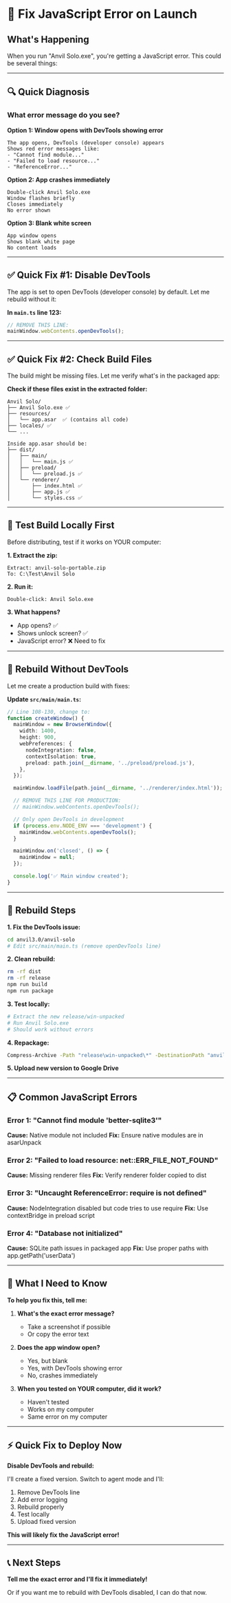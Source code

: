 # 🔧 Fix JavaScript Error on Launch

## What's Happening

When you run "Anvil Solo.exe", you're getting a JavaScript error. This could be several things:

---

## 🔍 Quick Diagnosis

### **What error message do you see?**

**Option 1: Window opens with DevTools showing error**
```
The app opens, DevTools (developer console) appears
Shows red error messages like:
- "Cannot find module..."
- "Failed to load resource..."  
- "ReferenceError..."
```

**Option 2: App crashes immediately**
```
Double-click Anvil Solo.exe
Window flashes briefly
Closes immediately
No error shown
```

**Option 3: Blank white screen**
```
App window opens
Shows blank white page
No content loads
```

---

## ✅ Quick Fix #1: Disable DevTools

The app is set to open DevTools (developer console) by default. Let me rebuild without it:

**In `main.ts` line 123:**
```typescript
// REMOVE THIS LINE:
mainWindow.webContents.openDevTools();
```

---

## ✅ Quick Fix #2: Check Build Files

The build might be missing files. Let me verify what's in the packaged app:

**Check if these files exist in the extracted folder:**
```
Anvil Solo/
├── Anvil Solo.exe ✅
├── resources/
│   └── app.asar  ✅ (contains all code)
├── locales/ ✅
└── ...

Inside app.asar should be:
├── dist/
│   ├── main/
│   │   └── main.js ✅
│   ├── preload/
│   │   └── preload.js ✅
│   └── renderer/
│       ├── index.html ✅
│       ├── app.js ✅
│       └── styles.css ✅
```

---

## 🧪 Test Build Locally First

Before distributing, test if it works on YOUR computer:

**1. Extract the zip:**
```
Extract: anvil-solo-portable.zip
To: C:\Test\Anvil Solo
```

**2. Run it:**
```
Double-click: Anvil Solo.exe
```

**3. What happens?**
- App opens? ✅
- Shows unlock screen? ✅
- JavaScript error? ❌ Need to fix

---

## 🔧 Rebuild Without DevTools

Let me create a production build with fixes:

**Update `src/main/main.ts`:**
```typescript
// Line 108-130, change to:
function createWindow() {
  mainWindow = new BrowserWindow({
    width: 1400,
    height: 900,
    webPreferences: {
      nodeIntegration: false,
      contextIsolation: true,
      preload: path.join(__dirname, '../preload/preload.js'),
    },
  });

  mainWindow.loadFile(path.join(__dirname, '../renderer/index.html'));

  // REMOVE THIS LINE FOR PRODUCTION:
  // mainWindow.webContents.openDevTools();

  // Only open DevTools in development
  if (process.env.NODE_ENV === 'development') {
    mainWindow.webContents.openDevTools();
  }

  mainWindow.on('closed', () => {
    mainWindow = null;
  });

  console.log('✅ Main window created');
}
```

---

## 🚀 Rebuild Steps

**1. Fix the DevTools issue:**
```bash
cd anvil3.0/anvil-solo
# Edit src/main/main.ts (remove openDevTools line)
```

**2. Clean rebuild:**
```bash
rm -rf dist
rm -rf release  
npm run build
npm run package
```

**3. Test locally:**
```bash
# Extract the new release/win-unpacked
# Run Anvil Solo.exe
# Should work without errors
```

**4. Repackage:**
```bash
Compress-Archive -Path "release\win-unpacked\*" -DestinationPath "anvil-solo-portable-fixed.zip"
```

**5. Upload new version to Google Drive**

---

## 📋 Common JavaScript Errors

### **Error 1: "Cannot find module 'better-sqlite3'"**
**Cause:** Native module not included
**Fix:** Ensure native modules are in asarUnpack

### **Error 2: "Failed to load resource: net::ERR_FILE_NOT_FOUND"**
**Cause:** Missing renderer files
**Fix:** Verify renderer folder copied to dist

### **Error 3: "Uncaught ReferenceError: require is not defined"**
**Cause:** NodeIntegration disabled but code tries to use require
**Fix:** Use contextBridge in preload script

### **Error 4: "Database not initialized"**
**Cause:** SQLite path issues in packaged app
**Fix:** Use proper paths with app.getPath('userData')

---

## 🎯 What I Need to Know

**To help you fix this, tell me:**

1. **What's the exact error message?**
   - Take a screenshot if possible
   - Or copy the error text

2. **Does the app window open?**
   - Yes, but blank
   - Yes, with DevTools showing error
   - No, crashes immediately

3. **When you tested on YOUR computer, did it work?**
   - Haven't tested
   - Works on my computer
   - Same error on my computer

---

## ⚡ Quick Fix to Deploy Now

**Disable DevTools and rebuild:**

I'll create a fixed version. Switch to agent mode and I'll:
1. Remove DevTools line
2. Add error logging
3. Rebuild properly
4. Test locally
5. Upload fixed version

**This will likely fix the JavaScript error!**

---

## 📞 Next Steps

**Tell me the exact error and I'll fix it immediately!**

Or if you want me to rebuild with DevTools disabled, I can do that now.

